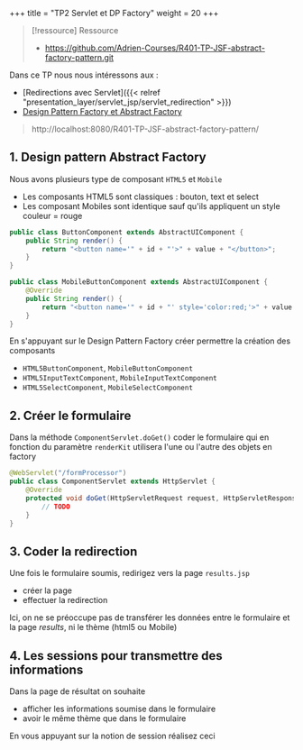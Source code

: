 +++
title = "TP2 Servlet et DP Factory"
weight = 20
+++

> [!ressource] Ressource
> - https://github.com/Adrien-Courses/R401-TP-JSF-abstract-factory-pattern.git

Dans ce TP nous nous intéressons aux :
- [Redirections avec Servlet]({{< relref "presentation_layer/servlet_jsp/servlet_redirection" >}})
- [Design Pattern Factory et Abstract Factory](https://refactoring.guru/design-patterns/abstract-factory)

> http://localhost:8080/R401-TP-JSF-abstract-factory-pattern/

## 1. Design pattern Abstract Factory
Nous avons plusieurs type de composant `HTML5` et `Mobile`
- Les composants HTML5 sont classiques : bouton, text et select
- Les composant Mobiles sont identique sauf qu'ils appliquent un style couleur = rouge

```java
public class ButtonComponent extends AbstractUIComponent {
	public String render() {
		return "<button name='" + id + "'>" + value + "</button>";
	}
}

public class MobileButtonComponent extends AbstractUIComponent {
	@Override
	public String render() {
		return "<button name='" + id + "' style='color:red;'>" + value + "</button>";
	}
}
```

En s'appuyant sur le Design Pattern Factory créer permettre la création des composants
- `HTML5ButtonComponent`, `MobileButtonComponent`
- `HTML5InputTextComponent`, `MobileInputTextComponent`
- `HTML5SelectComponent`, `MobileSelectComponent`

## 2. Créer le formulaire
Dans la méthode `ComponentServlet.doGet()` coder le formulaire qui en fonction du paramètre `renderKit` utilisera l'une ou l'autre des objets en factory

```java
@WebServlet("/formProcessor")
public class ComponentServlet extends HttpServlet {
    @Override
	protected void doGet(HttpServletRequest request, HttpServletResponse response) throws ServletException, IOException {
        // TODO
    }
}
```

## 3. Coder la redirection
Une fois le formulaire soumis, redirigez vers la page `results.jsp`
- créer la page
- effectuer la redirection

Ici, on ne se préoccupe pas de transférer les données entre le formulaire et la page *results*, ni le thème (html5 ou Mobile)


## 4. Les sessions pour transmettre des informations
Dans la page de résultat on souhaite
- afficher les informations soumise dans le formulaire
- avoir le même thème que dans le formulaire

En vous appuyant sur la notion de session réalisez ceci

<!-- 

partie complémentaire avec session

1. passer renderKit en session 

Pour ce faire dans le formulaire ne pas oublier d'avoir un champ caché
<input type="hidden" name="renderKit" value=" + renderKit + ">

Pour que le doPost() récupère la valeur qui est en paramètre

et la transmette au /result qui est en JSP (ca aurait été pareil si nous étions en servlet)


On remarquera que c'est la même chose pour les button
on s'appuie que l'attribut "name" pour recup la valeur 
"<button name='" + id + "'>" + value + "</button>";

doGet
usernameInput.setId("username");

doPost
String username = request.getParameter("username");

-->


<!-- results.jsp
<%@ page contentType="text/html" pageEncoding="UTF-8" %>
<%@ page import="fr.adriencaubel.factory.UIComponentFactory,fr.adriencaubel.factory.AbstractUIComponent" %>
<%
    // Retrieve session attributes
    String username = (String) session.getAttribute("username");
    String country = (String) session.getAttribute("country");
    String renderKit = (String) session.getAttribute("renderKit");

    // Get the UI component factory
    UIComponentFactory factory = UIComponentFactory.getFactory(renderKit);

    // Create read-only input component for username
    AbstractUIComponent usernameDisplay = factory.createComponent("input");
    usernameDisplay.setId("usernameDisplay");
    usernameDisplay.setValue(username);

    // Create back button component
    AbstractUIComponent backButton = factory.createComponent("button");
    backButton.setId("backButton");
    backButton.setValue("Back to Form");
%>
<!DOCTYPE html>
<html>
<head>
    <title>Results</title>
</head>
<body>
    <h2>Form Submission Results</h2>


    <%= usernameDisplay.render().replace("/>", "readonly />") %>

    <br/>Country Selected: <%= country %>

    <form action="formProcessor" method="get">
        <%= backButton.render() %>
    </form>
</body>
</html>

-->